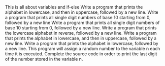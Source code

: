This is all about variables and if-else
Write a program that prints the alphabet in lowercase, and then in uppercase, followed by a new line.
Write a program that prints all single digit numbers of base 10 starting from 0, followed by a new line
Write a program that prints all single digit numbers of base 10 starting from 0, followed by a new line.
Write a program that prints the lowercase alphabet in reverse, followed by a new line.
Write a program that prints the alphabet in lowercase, and then in uppercase, followed by a new line.
Write a program that prints the alphabet in lowercase, followed by a new line.
This program will assign a random number to the variable n each time it is executed. Complete the source code in order to print the last digit of the number stored in the variable n.

